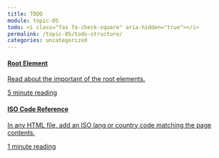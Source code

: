 ```yaml
---
title: TODO
module: topic-05
todo: <i class="fas fa-check-square" aria-hidden="true"></i>
permalink: /topic-05/todo-structure/
categories: uncategorized
---
```


<div class="row text-center">
  <div class="col-lg-4">
    <div class="bs-component">
      <div class="list-group">
        <div class="list-group-item">
         <a href="https://developer.mozilla.org/en-US/docs/Web/HTML/Element/html#:~:text=The%20HTML%20element%20represents,be%20descendants%20of%20this%20element.&text=None.&text=One%20element%2C%20followed,by%20one%20element." target="_blank" class="list-group-item">
           <i class="icon-hw fas fa-hand-paper" aria-hidden="true"></i>
          <h4 class="list-group-item-heading">Root Element</h4>
          <p class="list-group-item-text">Read about the important of the root elements.</p>
          <div class="divider-hw"></div>
          <p class="list-group-item-text"><i class="far fa-clock" aria-hidden="true"></i> 5 minute reading</p>
          </a>
        </div>
      </div>
    </div>
  </div>
  <div class="col-lg-4">
    <div class="bs-component">
      <div class="list-group">
        <a href="https://www.w3schools.com/tags/ref_language_codes.asp" target="_blank" class="list-group-item">
          <i class="icon-hw fas fa-file-medical-alt" aria-hidden="true"></i>
          <h4 class="list-group-item-heading">ISO Code Reference</h4>
          <p class="list-group-item-text">In any HTML file, add an ISO lang or country code matching the page contents.</p>
          <div class="divider-hw"></div>
          <p class="list-group-item-text"><i class="far fa-clock" aria-hidden="true"></i> 1 minute reading</p>
        </a>
      </div>
    </div>
  </div>
</div>
